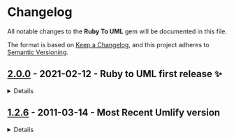 # Changelog

All notable changes to the **Ruby To UML** gem will be documented in this file.

The format is based on [Keep a Changelog](https://keepachangelog.com/en/1.0.0/),
and this project adheres to [Semantic Versioning](https://semver.org/spec/v2.0.0.html).

## [2.0.0] - 2021-02-12 - Ruby to UML first release ✨

<details>

### Added

- **[New feature]** Added option to specify directory to create a diagram for all ruby files in project. It works recursively, so reads files from all children directories too. The ability to specify a single file remains.

### Changed

- **(Breaking)** Flag to output diagram link was changed to '--link' and 'l'. Used to be '--html' and '-h'. Also, only outputs link and doesn't save diagram if link mode is enabled.

</details>

## [1.2.6] - 2011-03-14 - Most Recent Umlify version

<details>

- Umlify was forked from here. It supported features like:
  * Guess the types of the instance variables (smart mode)
  * Inheritance
  * Associations (see "How to add associations to a diagram")
  * Mthods and instance variables

</details>

[2.0.0]: https://github.com/iulspop/ruby_to_uml/compare/a9022cb84fbefa54eb2e659ed2f1dd314113b8be...v2.0.0
[1.2.6]: https://github.com/iulspop/ruby_to_uml/commit/a9022cb84fbefa54eb2e659ed2f1dd314113b8be